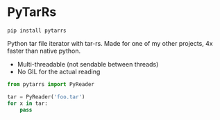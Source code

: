 # PyTarRs

```
pip install pytarrs
```

 Python tar file iterator with tar-rs. Made for one of my other projects, 4x faster than native python. 
 - Multi-threadable (not sendable between threads)
 - No GIL for the actual reading

```python
from pytarrs import PyReader

tar = PyReader('foo.tar')
for x in tar:
    pass
```
